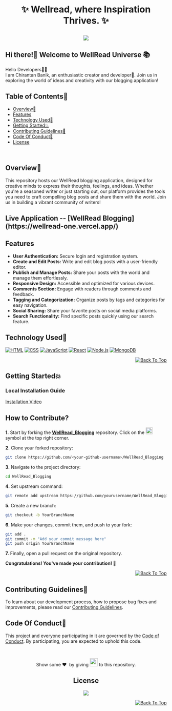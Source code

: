# <p align="center">✨ Wellread, where Inspiration Thrives. ✨</p>

<p align="center">
   
<center>
<img  src="https://readme-typing-svg.herokuapp.com?color=45ffaa&size=40&width=900&height=80&lines=Welcome-to-WellRead!"/>
</center>
<h2>Hi there!👋 Welcome to WellRead Universe 📚</h2>

<p>Hello Developers👩‍💻<br> I am Chirantan Banik, an enthusiastic creator and developer🚀. Join us in exploring the world of ideas and creativity with our blogging application!</p>

<div id="top"></div>

<h2>Table of Contents🧾</h2>

- [Overview📌](#overview)
- [Features](#features)
- [Technology Used🚀](#technology-used)
- [Getting Started💥](#getting-started)
- [Contributing Guidelines📑](#contributing-guidelines)
- [Code Of Conduct📑](#code-of-conduct)
- [License](#license)
<br>

<h2>Overview📌</h2>
<p>This repository hosts our WellRead blogging application, designed for creative minds to express their thoughts, feelings, and ideas. Whether you're a seasoned writer or just starting out, our platform provides the tools you need to craft compelling blog posts and share them with the world. Join us in building a vibrant community of writers!</p>

<h2>Live Application -- [WellRead Blogging](https://wellread-one.vercel.app/)</h2>

<h2>Features</h2>

- **User Authentication:** Secure login and registration system.
- **Create and Edit Posts:** Write and edit blog posts with a user-friendly editor.
- **Publish and Manage Posts:** Share your posts with the world and manage them effortlessly.
- **Responsive Design:** Accessible and optimized for various devices.
- **Comments Section:** Engage with readers through comments and feedback.
- **Tagging and Categorization:** Organize posts by tags and categories for easy navigation.
- **Social Sharing:** Share your favorite posts on social media platforms.
- **Search Functionality:** Find specific posts quickly using our search feature.

<h2>Technology Used🚀</h2>

<p>
  <a href="https://developer.mozilla.org/en-US/docs/Web/HTML"> <img src="https://img.icons8.com/color/70/000000/html-5--v1.png" alt="HTML" /></a>
  <a href="https://developer.mozilla.org/en-US/docs/Web/CSS"> <img src="https://img.icons8.com/color/70/000000/css3.png" alt="CSS" /></a>
   <a href="https://developer.mozilla.org/en-US/docs/Web/JavaScript"> <img src="https://img.icons8.com/?size=70&id=PXTY4q2Sq2lG&format=png&color=000000" alt="JavaScript" /></a>
   <a href="https://reactjs.org/"> <img src="https://img.icons8.com/color/70/000000/react-native.png" alt="React" /></a>
   <a href="https://nodejs.org/en/"> <img src="https://img.icons8.com/color/70/000000/nodejs.png" alt="Node.js" /></a>
   <a href="https://www.mongodb.com/"> <img src="https://img.icons8.com/color/70/000000/mongodb.png" alt="MongoDB" /></a>
</p>
<p align="right"><a href="#top"><img src="https://img.shields.io/badge/Back%20To%20Top-Blue?style=plastic" alt="Back To Top"></a></p>

<h2>Getting Started💥</h2>

<h3>Local Installation Guide</h3>

[Installation Video](https://your-installation-video-link.com)

## How to Contribute?

**1.** Start by forking the [**WellRead_Blogging**](https://github.com/yourusername/WellRead_Blogging) repository. Click on the <a href="https://github.com/yourusername/WellRead_Blogging/fork"><img src="https://i.imgur.com/G4z1kEe.png" height="21" width="21"></a> symbol at the top right corner.

**2.** Clone your forked repository:

```bash
git clone https://github.com/<your-github-username>/WellRead_Blogging
```

**3.** Navigate to the project directory:

```bash
cd WellRead_Blogging
```

**4.** Set upstream command:

```bash
git remote add upstream https://github.com/yourusername/WellRead_Blogging
```

**5.** Create a new branch:

```bash
git checkout -b YourBranchName
```

**6.** Make your changes, commit them, and push to your fork:

```bash
git add .
git commit -m "Add your commit message here"
git push origin YourBranchName
```

**7.** Finally, open a pull request on the original repository.

 **Congratulations! You've made your contribution! 🎉**
<p align="right"><a href="#top"><img src="https://img.shields.io/badge/Back%20To%20Top-Blue?style=plastic" alt="Back To Top"></a></p>

<h2>Contributing Guidelines📑</h2>

To learn about our development process, how to propose bug fixes and improvements, please read our [Contributing Guidelines](https://github.com/yourusername/WellRead_Blogging/blob/main/CONTRIBUTING.md).

<h2>Code Of Conduct📑</h2>

This project and everyone participating in it are governed by the [Code of Conduct](https://github.com/yourusername/WellRead_Blogging/blob/main/CODE_OF_CONDUCT.md). By participating, you are expected to uphold this code.

</br>
<p align = "center">
Show some ❤️&nbsp; by giving <img src="https://imgur.com/o7ncZFp.jpg" height=25px width=25px> to this repository.
</p>

<div align="center">

## License 
<img src = "https://img.shields.io/badge/License-MIT-blue.svg?style=for-the-badge">

<p align="right"><a href="#top"><img src="https://img.shields.io/badge/Back%20To%20Top-Blue?style=plastic" alt="Back To Top"></a></p>
